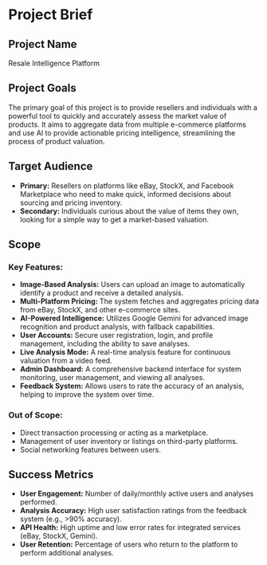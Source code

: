 # Project Brief

## Project Name

Resale Intelligence Platform

## Project Goals

The primary goal of this project is to provide resellers and individuals with a powerful tool to quickly and accurately assess the market value of products. It aims to aggregate data from multiple e-commerce platforms and use AI to provide actionable pricing intelligence, streamlining the process of product valuation.

## Target Audience

- **Primary:** Resellers on platforms like eBay, StockX, and Facebook Marketplace who need to make quick, informed decisions about sourcing and pricing inventory.
- **Secondary:** Individuals curious about the value of items they own, looking for a simple way to get a market-based valuation.

## Scope

### Key Features:
- **Image-Based Analysis:** Users can upload an image to automatically identify a product and receive a detailed analysis.
- **Multi-Platform Pricing:** The system fetches and aggregates pricing data from eBay, StockX, and other e-commerce sites.
- **AI-Powered Intelligence:** Utilizes Google Gemini for advanced image recognition and product analysis, with fallback capabilities.
- **User Accounts:** Secure user registration, login, and profile management, including the ability to save analyses.
- **Live Analysis Mode:** A real-time analysis feature for continuous valuation from a video feed.
- **Admin Dashboard:** A comprehensive backend interface for system monitoring, user management, and viewing all analyses.
- **Feedback System:** Allows users to rate the accuracy of an analysis, helping to improve the system over time.

### Out of Scope:
- Direct transaction processing or acting as a marketplace.
- Management of user inventory or listings on third-party platforms.
- Social networking features between users.

## Success Metrics

- **User Engagement:** Number of daily/monthly active users and analyses performed.
- **Analysis Accuracy:** High user satisfaction ratings from the feedback system (e.g., >90% accuracy).
- **API Health:** High uptime and low error rates for integrated services (eBay, StockX, Gemini).
- **User Retention:** Percentage of users who return to the platform to perform additional analyses.
